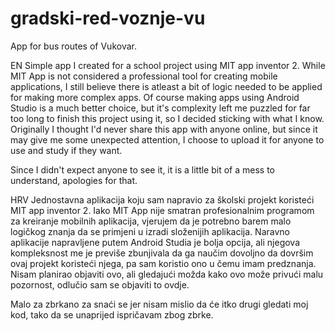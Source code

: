 # gradski-red-voznje-vu
App for bus routes of Vukovar.

EN 
Simple app I created for a school project using MIT app inventor 2. While MIT App is not considered a professional tool for creating mobile applications, I still believe there is atleast a bit of logic needed to be applied for making more complex apps. 
Of course making apps using Android Studio is a much better choice, but it's complexity left me puzzled for far too long to finish this project using it, so I decided sticking with what I know. 
Originally I thought I'd never share this app with anyone online, but since it may give me some unexpected attention, I choose to upload it for anyone to use and study if they want.

Since I didn't expect anyone to see it, it is a little bit of a mess to understand, apologies for that.

HRV 
Jednostavna aplikacija koju sam napravio za školski projekt koristeći MIT app inventor 2. Iako MIT App nije smatran profesionalnim programom za kreiranje mobilnih aplikacija, vjerujem da je potrebno barem malo logičkog znanja da se primjeni u izradi složenijih aplikacija.
Naravno aplikacije napravljene putem Android Studia je bolja opcija, ali njegova kompleksnost me je previše zbunjivala da ga naučim dovoljno da dovršim ovaj projekt koristeći njega, pa sam koristio ono u čemu imam predznanja.
Nisam planirao objaviti ovo, ali gledajući možda kako ovo može privući malu pozornost, odlučio sam se objaviti to ovdje.

Malo za zbrkano za snaći se jer nisam mislio da će itko drugi gledati moj kod, tako da se unaprijed ispričavam zbog zbrke.
